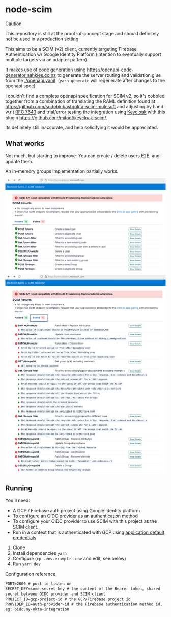 # node-scim

> [!CAUTION]
> This repository is still at the proof-of-concept stage and
> should definitely not be used in a production setting

This aims to be a SCIM (v2) client, currently targeting Firebase Authentication w/ Google Identity Platform 
(intention to eventually support multiple targets via an adapter pattern).

It makes use of code generation using https://openapi-code-generator.nahkies.co.nz to generate the server routing and
validation glue from the [./openapi.yaml](./openapi.yaml). (`yarn generate` will regenerate after changes to the openapi spec)

I couldn't find a complete openapi specification for SCIM v2, so it's cobbled together from a combination of translating
the RAML definition found at https://github.com/sudobinbash/okta-scim-mulesoft and adjusting by hand
w.r.t [RFC 7643](https://datatracker.ietf.org/doc/html/rfc7643) and trial/error testing the integration using
[Keycloak](https://www.keycloak.org/) with this plugin https://github.com/mitodl/keycloak-scim/.

Its definitely still inaccurate, and help solidifying it would be appreciated.

## What works

Not much, but starting to improve. You can create / delete users E2E, and update them.

An in-memory groups implementation partially works.

![Passing Tests](./docs/scim-validator-passing.png)
![Failing Tests](docs/scim-validator-failing.png)

## Running

You'll need:

- A GCP / Firebase auth project using Google Identity platform
- To configure an OIDC provider as an authentication method
- To configure your OIDC provider to use SCIM with this project as the SCIM client.
- Run in a context that is authenticated with GCP using [application default credentials](https://cloud.google.com/docs/authentication/application-default-credentials)

1. Clone
2. Install dependencies `yarn`
3. Configure (`cp .env.example .env` and edit, see below)
4. Run `yarn dev`

Configuration reference:

```shell
PORT=2000 # port to listen on
SECRET_KEY=some-secret-key # the content of the Bearer token, shared secret between OIDC provider and SCIM client
PROJECT_ID=gcp-project-id # the GCP/Firebase project id
PROVIDER_ID=auth-provider-id # the Firebase authentication method id, eg: oidc.my-okta-integration
```
